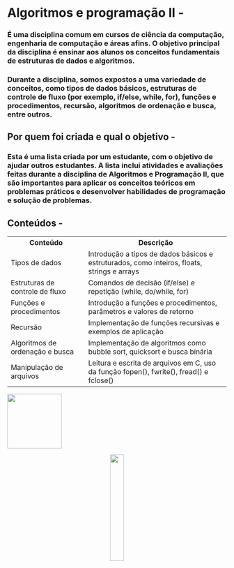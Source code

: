 # Algoritmos e programação II - 
### É uma disciplina comum em cursos de ciência da computação, engenharia de computação e áreas afins. O objetivo principal da disciplina é ensinar aos alunos os conceitos fundamentais de estruturas de dados e algoritmos.

### Durante a disciplina, somos expostos a uma variedade de conceitos, como tipos de dados básicos, estruturas de controle de fluxo (por exemplo, if/else, while, for), funções e procedimentos, recursão, algoritmos de ordenação e busca, entre outros.

## Por quem foi criada e qual o objetivo - 
### Esta é uma lista criada por um estudante, com o objetivo de ajudar outros estudantes. A lista inclui atividades e avaliações feitas durante a disciplina de Algoritmos e Programação II, que são importantes para aplicar os conceitos teóricos em problemas práticos e desenvolver habilidades de programação e solução de problemas.

## Conteúdos - 

<table>
  <tr>
    <th>Conteúdo</th>
    <th>Descrição</th>
  </tr>
  <tr>
    <td>Tipos de dados</td>
    <td>Introdução a tipos de dados básicos e estruturados, como inteiros, floats, strings e arrays</td>
  </tr>
  <tr>
    <td>Estruturas de controle de fluxo</td>
    <td>Comandos de decisão (if/else) e repetição (while, do/while, for)</td>
  </tr>
  <tr>
    <td>Funções e procedimentos</td>
    <td>Introdução a funções e procedimentos, parâmetros e valores de retorno</td>
  </tr>
  <tr>
    <td>Recursão</td>
    <td>Implementação de funções recursivas e exemplos de aplicação</td>
  </tr>
  <tr>
    <td>Algoritmos de ordenação e busca</td>
    <td>Implementação de algoritmos como bubble sort, quicksort e busca binária</td>
  </tr>
  <tr>
    <td>Manipulação de arquivos</td>
    <td>Leitura e escrita de arquivos em C, uso da função fopen(), fwrite(), fread() e fclose()</td>
  </tr>
</table>

 <p align = "">
  <img src="https://img.shields.io/badge/M%C3%A9dia%20Final%3A-8.3-blue" width="125">
 </p>

<p align="center">
  <img src="https://user-images.githubusercontent.com/125845662/229119583-dc625c5e-6cb8-4ae5-a13c-6d18be1b6896.png" width="25%">
</p>
